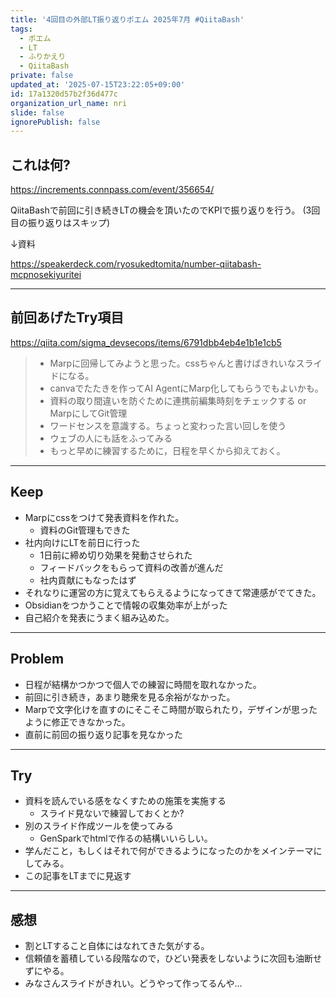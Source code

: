 ```yaml
---
title: '4回目の外部LT振り返りポエム 2025年7月 #QiitaBash'
tags:
  - ポエム
  - LT
  - ふりかえり
  - QiitaBash
private: false
updated_at: '2025-07-15T23:22:05+09:00'
id: 17a1320d57b2f36d477c
organization_url_name: nri
slide: false
ignorePublish: false
---
```

## これは何?

https://increments.connpass.com/event/356654/

QiitaBashで前回に引き続きLTの機会を頂いたのでKPIで振り返りを行う。
(3回目の振り返りはスキップ)

↓資料

https://speakerdeck.com/ryosukedtomita/number-qiitabash-mcpnosekiyuritei

---

## 前回あげたTry項目

https://qiita.com/sigma_devsecops/items/6791dbb4eb4e1b1e1cb5

> - Marpに回帰してみようと思った。cssちゃんと書けばきれいなスライドになる。
> - canvaでたたきを作ってAI AgentにMarp化してもらうでもよいかも。
> - 資料の取り間違いを防ぐために連携前編集時刻をチェックする or MarpにしてGit管理
> - ワードセンスを意識する。ちょっと変わった言い回しを使う
> - ウェブの人にも話をふってみる
> - もっと早めに練習するために，日程を早くから抑えておく。

---

## Keep

- Marpにcssをつけて発表資料を作れた。
    - 資料のGit管理もできた
- 社内向けにLTを前日に行った
    - 1日前に締め切り効果を発動させられた
    - フィードバックをもらって資料の改善が進んだ
    - 社内貢献にもなったはず
- それなりに運営の方に覚えてもらえるようになってきて常連感がでてきた。
- Obsidianをつかうことで情報の収集効率が上がった
- 自己紹介を発表にうまく組み込めた。

---

## Problem

- 日程が結構かつかつで個人での練習に時間を取れなかった。
- 前回に引き続き，あまり聴衆を見る余裕がなかった。
- Marpで文字化けを直すのにそこそこ時間が取られたり，デザインが思ったように修正できなかった。
- 直前に前回の振り返り記事を見なかった

---

## Try

- 資料を読んでいる感をなくすための施策を実施する
    - スライド見ないで練習しておくとか?
- 別のスライド作成ツールを使ってみる
    - GenSparkでhtmlで作るの結構いいらしい。
- 学んだこと，もしくはそれで何ができるようになったのかをメインテーマにしてみる。
- この記事をLTまでに見返す

---

## 感想

- 割とLTすること自体にはなれてきた気がする。
- 信頼値を蓄積している段階なので，ひどい発表をしないように次回も油断せずにやる。
- みなさんスライドがきれい。どうやって作ってるんや...
